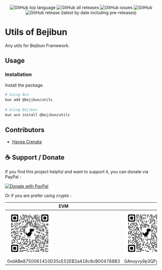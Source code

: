 <div align="center">

![GitHub top language](https://img.shields.io/github/languages/top/crenata/bejibun-utils)
![GitHub all releases](https://img.shields.io/github/downloads/crenata/bejibun-utils/total)
![GitHub issues](https://img.shields.io/github/issues/crenata/bejibun-utils)
![GitHub](https://img.shields.io/github/license/crenata/bejibun-utils)
![GitHub release (latest by date including pre-releases)](https://img.shields.io/github/v/release/crenata/bejibun-utils?display_name=tag&include_prereleases)

</div>

# Utils of Bejibun
Any utils for Bejibun Framework.

## Usage

### Installation
Install the package.

```bash
# Using Bun
bun add @bejibun/utils

# Using Bejibun
bun ace install @bejibun/utils
```

## Contributors
- [Havea Crenata](mailto:havea.crenata@gmail.com)

## ☕ Support / Donate

If you find this project helpful and want to support it, you can donate via PayPal :

[![Donate with PayPal](https://img.shields.io/badge/Donate-PayPal-blue.svg?logo=paypal)](https://paypal.me/hafiizhghulam)

Or if you are prefer using crypto :

| EVM | Solana |
| --- | ------ |
| <img src="https://github.com/crenata/bejibun/blob/master/public/images/EVM.png?raw=true" width="150" /> | <img src="https://github.com/crenata/bejibun/blob/master/public/images/SOL.png?raw=true" width="150" /> |
| 0xdABe8750061410D35cE52EB2a418c8cB004788B3 | GAnoyvy9p3QFyxikWDh9hA3fmSk2uiPLNWyQ579cckMn |